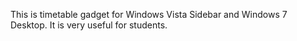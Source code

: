 This is timetable gadget for Windows Vista Sidebar and Windows 7 Desktop.
It is very useful for students.